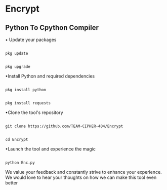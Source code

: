 # Encrypt

## Python To Cpython Compiler

• Update your packages

```

pkg update

```

```

pkg upgrade

```

•Install Python and required dependencies

```

pkg install python

```

```

pkg install requests

```

•Clone the tool's repository

```

git clone https://github.com/TEAM-CIPHER-404/Encrypt

```

```

cd Encrypt

```

•Launch the tool and experience the magic

```

python Enc.py

```

We value your feedback and constantly strive to enhance your experience. We would love to hear your thoughts on how we can make this tool even better
